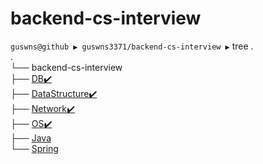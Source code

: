 # backend-cs-interview

`guswns@github ▶ guswns3371/backend-cs-interview ▶` tree .\
.\
└── backend-cs-interview\
├── [DB✔️](DB/)\
├── [DataStructure✔️](DataStructure/)\
├── [Network✔️](Network/)\
├── [OS✔️](OS/)\
├── [Java](Java/)\
└── [Spring](Spring/)
